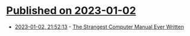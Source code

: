 # [Published on 2023-01-02](index.md)

* [2023-01-02, 21:52:13](https://news.ycombinator.com/item?id=34224174) - [The Strangest Computer Manual Ever Written](https://ironicsans.substack.com/p/the-strangest-computer-manual-ever)
